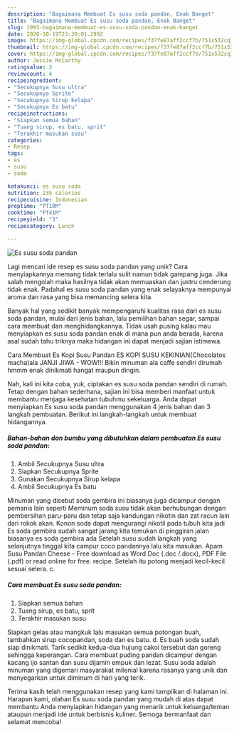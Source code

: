 ```yaml
---
description: "Bagaimana Membuat Es susu soda pandan, Enak Banget"
title: "Bagaimana Membuat Es susu soda pandan, Enak Banget"
slug: 1993-bagaimana-membuat-es-susu-soda-pandan-enak-banget
date: 2020-10-19T23:39:01.299Z
image: https://img-global.cpcdn.com/recipes/f37fe87aff2ccf7b/751x532cq70/es-susu-soda-pandan-foto-resep-utama.jpg
thumbnail: https://img-global.cpcdn.com/recipes/f37fe87aff2ccf7b/751x532cq70/es-susu-soda-pandan-foto-resep-utama.jpg
cover: https://img-global.cpcdn.com/recipes/f37fe87aff2ccf7b/751x532cq70/es-susu-soda-pandan-foto-resep-utama.jpg
author: Jessie McCarthy
ratingvalue: 3
reviewcount: 4
recipeingredient:
- "Secukupnya Susu ultra"
- "Secukupnya Sprite"
- "Secukupnya Sirup kelapa"
- "Secukupnya Es batu"
recipeinstructions:
- "Siapkan semua bahan"
- "Tuang sirup, es batu, sprit"
- "Terakhir masukan susu"
categories:
- Resep
tags:
- es
- susu
- soda

katakunci: es susu soda 
nutrition: 235 calories
recipecuisine: Indonesian
preptime: "PT18M"
cooktime: "PT41M"
recipeyield: "3"
recipecategory: Lunch

---
```



![Es susu soda pandan](https://img-global.cpcdn.com/recipes/f37fe87aff2ccf7b/751x532cq70/es-susu-soda-pandan-foto-resep-utama.jpg)

Lagi mencari ide resep es susu soda pandan yang unik? Cara menyiapkannya memang tidak terlalu sulit namun tidak gampang juga. Jika salah mengolah maka hasilnya tidak akan memuaskan dan justru cenderung tidak enak. Padahal es susu soda pandan yang enak selayaknya mempunyai aroma dan rasa yang bisa memancing selera kita.

Banyak hal yang sedikit banyak mempengaruhi kualitas rasa dari es susu soda pandan, mulai dari jenis bahan, lalu pemilihan bahan segar, sampai cara membuat dan menghidangkannya. Tidak usah pusing kalau mau menyiapkan es susu soda pandan enak di mana pun anda berada, karena asal sudah tahu triknya maka hidangan ini dapat menjadi sajian istimewa.

Cara Membuat Es Kopi Susu Pandan ES KOPI SUSU KEKINIAN(Chocolatos macha)ala JANJI JIWA - WOW!!! Bikin minuman ala caffe sendiri dirumah hmmm enak dinikmati hangat maupun dingin.


Nah, kali ini kita coba, yuk, ciptakan es susu soda pandan sendiri di rumah. Tetap dengan bahan sederhana, sajian ini bisa memberi manfaat untuk membantu menjaga kesehatan tubuhmu sekeluarga. Anda dapat menyiapkan Es susu soda pandan menggunakan 4 jenis bahan dan 3 langkah pembuatan. Berikut ini langkah-langkah untuk membuat hidangannya.

<!--inarticleads1-->

##### Bahan-bahan dan bumbu yang dibutuhkan dalam pembuatan Es susu soda pandan:

1. Ambil Secukupnya Susu ultra
1. Siapkan Secukupnya Sprite
1. Gunakan Secukupnya Sirup kelapa
1. Ambil Secukupnya Es batu


Minuman yang disebut soda gembira ini biasanya juga dicampur dengan pemanis lain seperti Meminum soda susu tidak akan berhubungan dengan pembersihan paru-paru dan tetap saja kandungan nikotin dan zat racun lain dari rokok akan. Konon soda dapat mengurangi nikotil pada tubuh kita jadi Es soda gembira sudah sangat jarang kita temukan di pinggiran jalan biasanya es soda gembira ada Setelah susu sudah langkah yang selanjutnya tinggal kita campur coco pandannya lalu kita masukan. Apam Susu Pandan Cheese - Free download as Word Doc (.doc /.docx), PDF File (.pdf) or read online for free. recipe. Setelah itu potong menjadi kecil-kecil sesuai selera. c. 

<!--inarticleads2-->

##### Cara membuat Es susu soda pandan:

1. Siapkan semua bahan
1. Tuang sirup, es batu, sprit
1. Terakhir masukan susu


Siapkan gelas atau mangkuk lalu masukan semua potongan buah, tambahkan sirup cocopandan, soda dan es batu. d. Es buah soda sudah siap dinikmati. Tarik sedikit kedua-dua hujung cakoi tersebut dan goreng sehingga keperangan. Cara membuat puding pandan dicampur dengan kacang ijo santan dan susu dijamin empuk dan lezat. Susu soda adalah minuman yang digemari masyarakat milenial karena rasanya yang unik dan menyegarkan untuk diminum di hari yang terik. 

Terima kasih telah menggunakan resep yang kami tampilkan di halaman ini. Harapan kami, olahan Es susu soda pandan yang mudah di atas dapat membantu Anda menyiapkan hidangan yang menarik untuk keluarga/teman ataupun menjadi ide untuk berbisnis kuliner. Semoga bermanfaat dan selamat mencoba!
